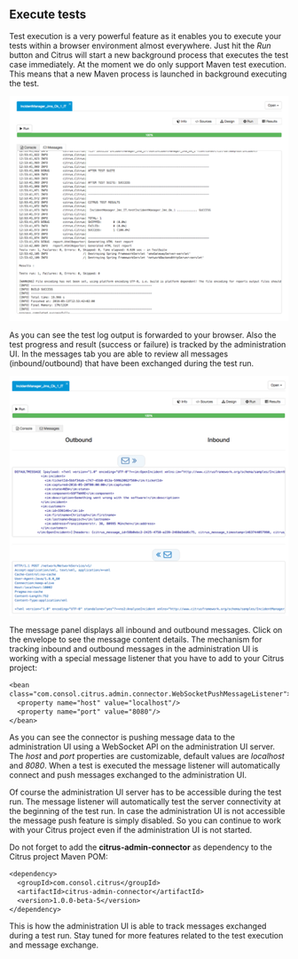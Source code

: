 ## Execute tests

Test execution is a very powerful feature as it enables you to execute your tests within a browser environment almost everywhere. Just hit the *Run* button and Citrus will start a new background process that executes the
test case immediately. At the moment we do only support Maven test execution. This means that a new Maven process is launched in background executing the test.

![Execution](screenshots/test-execute.png)

As you can see the test log output is forwarded to your browser. Also the test progress and result (success or failure) is tracked by the administration UI. In the messages tab you are able to review all messages (inbound/outbound)
that have been exchanged during the test run.

![Execution](screenshots/test-messages.png)

The message panel displays all inbound and outbound messages. Click on the envelope to see the message content details. The mechanism for tracking inbound and outbound messages in the administration UI is working with a special message 
listener that you have to add to your Citrus project:

```
<bean class="com.consol.citrus.admin.connector.WebSocketPushMessageListener">
  <property name="host" value="localhost"/>
  <property name="port" value="8080"/>
</bean>
```

As you can see the connector is pushing message data to the administration UI using a WebSocket API on the administration UI server. The *host* and *port* properties are customizable, default values are *localhost* and *8080*. When a test is executed
the message listener will automatically connect and push messages exchanged to the administration UI.

Of course the administration UI server has to be accessible during the test run. The message listener will automatically test the server connectivity at the beginning of the test run. In case the administration UI is not accessible the message push
feature is simply disabled. So you can continue to work with your Citrus project even if the administration UI is not started. 

Do not forget to add the **citrus-admin-connector** as dependency to the Citrus project Maven POM:

```
<dependency>
  <groupId>com.consol.citrus</groupId>
  <artifactId>citrus-admin-connector</artifactId>
  <version>1.0.0-beta-5</version>
</dependency>
```

This is how the administration UI is able to track messages exchanged during a test run. Stay tuned for more features related to the test execution and message exchange.